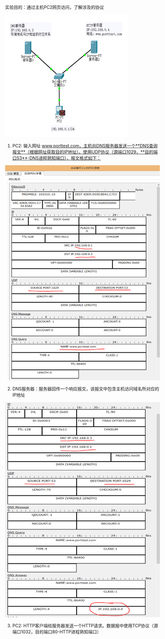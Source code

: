 实验目的：通过主机PC2网页访问，了解涉及的协议

<div align=left><img width="400" height="400" src="./test-images/DNS-HTTP.PNG"/></div> 

1. PC2: 输入网址 www.porttest.com，主机向DNS服务器发送一个**DNS查询报文**（根据网址获取目的IP地址）。使用UDP协议（源端口1029，**目的端口53**-DNS进程熟知端口），报文格式如下：
<div align=left><img width="550" height="700" src="./test-images/DNS1.PNG"/></div> 

2. DNS服务器：服务器回传一个响应报文，该报文中包含主机访问域名所对应的IP地址
<div align=left><img width="550" height="700" src="./test-images/DNS2.PNG"/></div> 

3. PC2: HTTP客户端给服务器发送一个HTTP请求。数据报中使用TCP协议（源端口1032，目的端口80-HTTP进程熟知端口）

